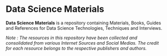 # Data Science Materials
<p><b>Data Science Materials</b> is a repository containing Materials, Books, Guides and References for Data Science Technologies, Techniques and Interviews.</p>
<i>Note : The resources in this repository have been collected and consolidated from various Internet Sources and Social Medias. The credit for each resource belongs to the respective publishers and authors.</i>
